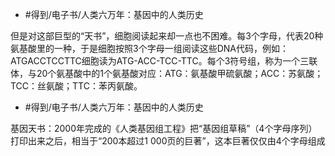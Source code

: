 - #得到/电子书/人类六万年：基因中的人类历史

但是对这部巨型的“天书”，细胞阅读起来却一点也不困难。每3个字母，代表20种氨基酸里的一种，于是细胞按照3个字母一组阅读这些DNA代码，例如：ATGACCTCCTTC细胞读为ATG-ACC-TCC-TTC。每个3符号组，称为一个三联体，与20个氨基酸中的1个氨基酸对应：ATG：氨基酸甲硫氨酸；ACC：苏氨酸；TCC：丝氨酸；TTC：苯丙氨酸。
- #得到/电子书/人类六万年：基因中的人类历史

基因天书：2000年完成的《人类基因组工程》把“基因组草稿”（4个字母序列）打印出来之后，相当于“200本超过1 000页的巨著”，这本巨著仅仅由4个字母组成
